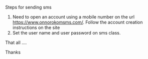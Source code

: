 Steps for sending sms
1. Need to open an account using a mobile number on the url https://www.onnorokomsms.com/. Follow the account creation instructions on the site
2. Set the user name and user password on sms class.

That all ....

Thanks

